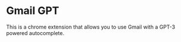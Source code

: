# Gmail GPT

This is a chrome extension that allows you to use Gmail with a GPT-3 powered autocomplete.
